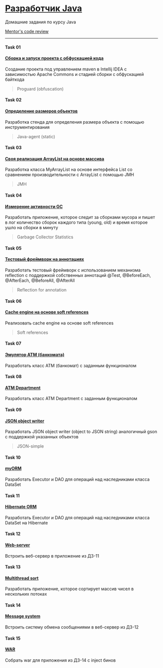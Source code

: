 # [Разработчик Java](https://otus.ru/lessons/razrabotchik-java/)

Домашние задания по курсу Java

[Mentor's code review](https://github.com/reomor/otus-java-2018-12-rem/pulls)

---
#### Task 01
#### [Сборка и запуск проекта с обфускацией кода](https://github.com/reomor/otus-java-2018-12-rem/tree/dev/task01)
Создание проекта под управлением maven в Intellij IDEA с зависимостью Apache Commons и стадией сборки с обфускацией байткода
> Proguard (obfuscation)

#### Task 02
#### [Определение размеров объектов](https://github.com/reomor/otus-java-2018-12-rem/tree/dev/task02)
Разработка стенда для определения размера объекта с помощью инструментирования
> Java-agent (static)

#### Task 03
#### [Своя реализация ArrayList на основе массива](https://github.com/reomor/otus-java-2018-12-rem/tree/dev/task03)
Разработка класса MyArrayList на основе интерфейса List<T> со сравнением производительности с ArrayList с помощью JMH
> JMH

#### Task 04
#### [Измерение активности GC](https://github.com/reomor/otus-java-2018-12-rem/tree/dev/task04)
Разработать приложение, которое следит за сборками мусора и пишет в лог количество сборок каждого типа (young, old) и время которое ушло на сборки в минуту
> Garbage Collector Statistics

#### Task 05
#### [Тестовый фреймворк на аннотациях](https://github.com/reomor/otus-java-2018-12-rem/tree/dev/task05)
Разработать тестовый фреймворк с использованием механизма reflection с поддержкой собственных аннотаций @Test, @BeforeEach, @AfterEach, @BeforeAll, @AfterAll 
> Reflection for annotation

#### Task 06
#### [Cache engine на основе soft references](https://github.com/reomor/otus-java-2018-12-rem/tree/dev/task06)
Реализовать cache engine на основе soft references
> Soft references
 
#### Task 07
#### [Эмулятор АТМ (банкомата)](https://github.com/reomor/otus-java-2018-12-rem/tree/dev/task07)
Разработать класс АТМ (банкомат) с заданным функционалом

#### Task 08
#### [ATM Department](https://github.com/reomor/otus-java-2018-12-rem/tree/dev/task08)
Разработать класс ATM Department с заданным функционалом

#### Task 09
#### [JSON object writer](https://github.com/reomor/otus-java-2018-12-rem/tree/dev/task09)
Разработать JSON object writer (object to JSON string) аналогичный gson с поддержкой указанных объектов
> JSON-simple

#### Task 10
#### [myORM](https://github.com/reomor/otus-java-2018-12-rem/tree/dev/task10)
Разработать Executor и DAO для операций над наследниками класса DataSet

#### Task 11
#### [Hibernate ORM](https://github.com/reomor/otus-java-2018-12-rem/tree/dev/task11)
Разработать Executor и DAO для операций над наследниками класса DataSet на Hibernate

#### Task 12
#### [Web-server](https://github.com/reomor/otus-java-2018-12-rem/tree/dev/task12)
Встроить веб-сервер в приложение из ДЗ-11

#### Task 13
#### [Multithread sort](https://github.com/reomor/otus-java-2018-12-rem/tree/dev/task13)
Разработать приложение, которое сортирует массив чисел в нескольких потоках

#### Task 14
#### [Message system](https://github.com/reomor/otus-java-2018-12-rem/tree/dev/task14)
Встроить систему обмена сообщениями в веб-сервер из ДЗ-12

#### Task 15
#### [WAR](https://github.com/reomor/otus-java-2018-12-rem/tree/dev/task14)
Собрать war для приложения из ДЗ-14 с inject бинов
